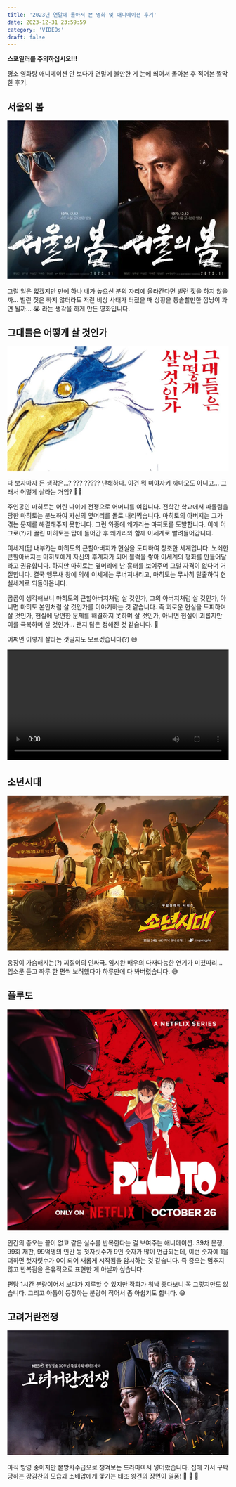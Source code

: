 ```yaml
---
title: '2023년 연말에 몰아서 본 영화 및 애니메이션 후기'
date: 2023-12-31 23:59:59
category: 'VIDEOs'
draft: false
---
```


**스포일러를 주의하십시오!!!**

평소 영화랑 애니메이션 안 보다가 연말에 볼만한 게 눈에 띄어서 몰아본 후 적어본 짤막한 후기.


## 서울의 봄

![서울의 봄 포스터](./images/1212_TheDay.jpeg)

그럴 일은 없겠지만 만에 하나 내가 높으신 분의 자리에 올라간다면 빌런 짓을 하지 않을까... 빌런 짓은 하지 않더라도 저런 비상 사태가 터졌을 때 상황을 통솔할만한 깜냥이 과연 될까... 😭 라는 생각을 하게 만든 영화입니다.


## 그대들은 어떻게 살 것인가

![그대들은 어떻게 살 것인가 포스터](./images/TheBoyAndTheHeron.webp)

다 보자마자 든 생각은...? ??? ????? 난해하다. 이건 뭐 미야자키 까마오도 아니고... 그래서 어떻게 살라는 거임? 😵‍💫

주인공인 마히토는 어린 나이에 전쟁으로 어머니를 여읩니다. 전학간 학교에서 따돌림을 당한 마히토는 분노하여 자신의 옆머리를 돌로 내리찍습니다. 마히토의 아버지는 그가 겪는 문제를 해결해주지 못합니다. 그런 와중에 왜가리는 마히토를 도발합니다. 이에 어그로(?)가 끌린 마히토는 탑에 들어간 후 왜가리와 함께 이세계로 빨려들어갑니다. 

이세계(탑 내부?)는 마히토의 큰할아버지가 현실을 도피하여 창조한 세계입니다. 노쇠한 큰할아버지는 마히토에게 자신의 후계자가 되어 블럭을 쌓아 이세계의 평화를 만들어달라고 권유합니다. 하지만 마히토는 옆머리에 난 흉터를 보여주며 그럴 자격이 없다며 거절합니다. 결국 앵무새 왕에 의해 이세계는 무너져내리고, 마히토는 무사히 탈출하여 현실세계로 되돌아옵니다.

곰곰이 생각해보니 마히토의 큰할아버지처럼 살 것인가, 그의 아버지처럼 살 것인가, 아니면 마히토 본인처럼 살 것인가를 이야기하는 것 같습니다. 즉 괴로운 현실을 도피하며 살 것인가, 현실에 당면한 문제를 해결하지 못하며 살 것인가, 아니면 현실이 괴롭지만 이를 극복하며 살 것인가... 왠지 답은 정해진 것 같습니다. 🤨

어쩌면 이렇게 살라는 것일지도 모르겠습니다(?) 😅

<video controls width="100%">
  <source src="./videos/MiyazakiHayao_HowToLive.mp4" type="video/mp4">
  Sorry, your browser doesn't support embedded videos, but don't worry, you can
  <a href="./videos/MiyazakiHayao_HowToLive.mp4">download it</a>
  and watch it with your favorite video player!
</video>


## 소년시대

![소년시대 포스터](./images/Boyhood.webp)

웅장이 가슴해지는(?) 찌질이의 인싸극. 임시완 배우의 다재다능한 연기가 미쳤따리... 입소문 듣고 하루 한 편씩 보려했다가 하루만에 다 봐버렸습니다. 😅


## 플루토

![플루토 포스터](./images/Pluto.webp)

인간의 증오는 끝이 없고 같은 실수를 반복한다는 걸 보여주는 애니메이션. 39차 분쟁, 99회 재판, 99억명의 인간 등 첫자릿수가 9인 숫자가 많이 언급되는데, 이런 숫자에 1을 더하면 첫자릿수가 0이 되어 새롭게 시작됨을 암시하는 것 같습니다. 즉 증오는 멈추지 않고 반복됨을 은유적으로 표현한 게 아닐까 싶습니다.

편당 1시간 분량이어서 보다가 지루할 수 있지만 작화가 워낙 좋다보니 꼭 그렇지만도 않습니다. 그리고 아톰이 등장하는 분량이 적어서 좀 아쉽기도 합니다. 😅


## 고려거란전쟁

![고려거란전쟁 포스터](./images/KoreaKhitanWar.webp)

아직 방영 중이지만 본방사수급으로 챙겨보는 드라마여서 넣어봤습니다. 집에 가서 구박당하는 강감찬의 모습과 소배압에게 쫓기는 태조 왕건의 장면이 일품! 🤣 🤣 🤣